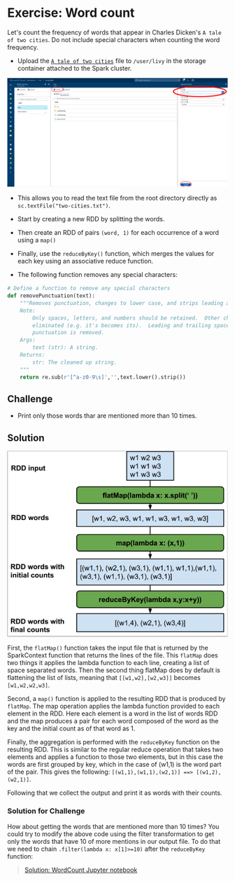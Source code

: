 # Exercise: Word count

Let's count the frequency of words that appear in Charles Dicken's `A tale of
two cities`. Do not include special characters when counting the word frequency.

* Upload the [`A tale of two cities`](two-cities.txt) file to `/user/livy` in
the storage container attached to the Spark cluster.

![Azure upload to blob storage](upload-blob-storage.png)

* This allows you to read the text file from the root directory directly as
`sc.textFile("two-cities.txt")`.

* Start by creating a new RDD by splitting the words.

* Then create an RDD of pairs `(word, 1)` for each occurrence of a word using
a `map()`

* Finally, use the `reduceByKey()` function, which merges the values for each
key using an associative reduce function.

* The following function removes any special characters:

```Python
# Define a function to remove any special characters
def removePunctuation(text):
    """Removes punctuation, changes to lower case, and strips leading and trailing spaces.
    Note:
        Only spaces, letters, and numbers should be retained.  Other characters should should be
        eliminated (e.g. it's becomes its).  Leading and trailing spaces should be removed after
        punctuation is removed.
    Args:
        text (str): A string.
    Returns:
        str: The cleaned up string.
    """
    return re.sub(r'[^a-z0-9\s]','',text.lower().strip())
```

## Challenge
* Print only those words thar are mentioned more than 10 times.

## Solution
![word-count workflow](word-count.png)

First, the `flatMap()` function takes the input file that is returned by the
SparkContext function that returns the lines of the file. This `flatMap` does
two things it applies the lambda function to each line, creating a list of
space separated words. Then the second thing flatMap does by default is
flattening the list of lists, meaning that `[[w1,w2],[w2,w3]]` becomes
`[w1,w2,w2,w3]`.

Second, a `map()` function is applied to the resulting RDD that is produced by
`flatMap`. The map operation applies the lambda function provided to each
element in the RDD. Here each element is a word in the list of words RDD and
the map produces a pair for each word composed of the word as the key and the
initial count as of that word as 1.

Finally, the aggregation is performed with the `reduceByKey` function on the
resulting RDD. This is similar to the regular reduce operation that takes two
elements and applies a function to those two elements, but in this case the
words are first grouped by key, which in the case of (w1,1) is the word part
of the pair. This gives the following:
`[(w1,1),(w1,1),(w2,1)] ==> [(w1,2),(w2,1)]`.

Following that we collect the output and print it as words with their counts.

### Solution for Challenge

How about getting the words that are mentioned more than 10 times? You could
try to modify the above code using the filter transformation to get only the
words that have 10 of more mentions in our output file. To do that we need to
chain `.filter(lambda x: x[1]>=10)` after the `reduceByKey` function:

> [Solution: WordCount Jupyter notebook](word-count.ipynb)
